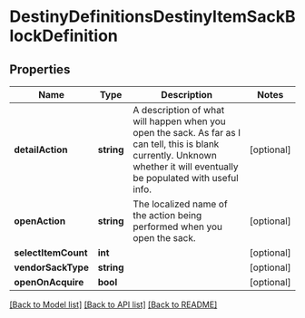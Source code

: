 # DestinyDefinitionsDestinyItemSackBlockDefinition

## Properties
Name | Type | Description | Notes
------------ | ------------- | ------------- | -------------
**detailAction** | **string** | A description of what will happen when you open the sack. As far as I can tell, this is blank currently. Unknown whether it will eventually be populated with useful info. | [optional] 
**openAction** | **string** | The localized name of the action being performed when you open the sack. | [optional] 
**selectItemCount** | **int** |  | [optional] 
**vendorSackType** | **string** |  | [optional] 
**openOnAcquire** | **bool** |  | [optional] 

[[Back to Model list]](../README.md#documentation-for-models) [[Back to API list]](../README.md#documentation-for-api-endpoints) [[Back to README]](../README.md)


